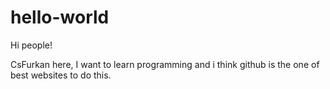 # hello-world

Hi people!

CsFurkan here, I want to learn programming and i think github is the one of best websites to do this.
